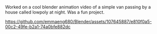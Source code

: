 Worked on a cool blender animation video of a simple van passing by a house called lowpoly at night.
Was a fun project.


https://github.com/emmaeng680/Blender/assets/107645887/e810f0a5-00c2-49fe-b2a1-74a0bfe882dc

